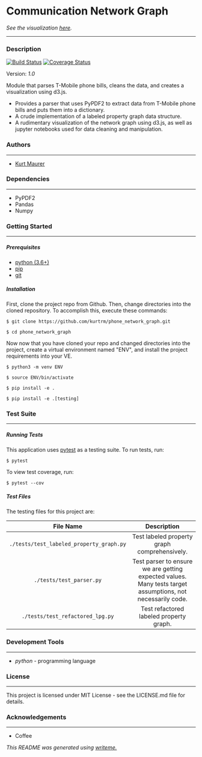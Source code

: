 # Communication Network Graph

_See the visualization [here](https://kurtrm.github.io/phone_network_graph/)._

---
### Description
[![Build Status](https://travis-ci.org/kurtrm/phone_network_graph.svg?branch=master)](https://travis-ci.org/kurtrm/phone_network_graph) [![Coverage Status](https://coveralls.io/repos/github/kurtrm/phone_network_graph/badge.svg)](https://coveralls.io/github/kurtrm/phone_network_graph)

Version: *1.0*

Module that parses T-Mobile phone bills, cleans the data, and creates a visualization using d3.js.
* Provides a parser that uses PyPDF2 to extract data from T-Mobile phone bills and puts them into a dictionary.
* A crude implementation of a labeled property graph data structure.
* A rudimentary visualization of the network graph using d3.js, as well as jupyter notebooks used for data cleaning and manipulation.

### Authors
---
* [Kurt Maurer](https://github.com/kurtrm/phone_network_graph)

### Dependencies
---
* PyPDF2
* Pandas
* Numpy

### Getting Started
---
##### *Prerequisites*
* [python (3.6+)](https://www.python.org/downloads/)
* [pip](https://pip.pypa.io/en/stable/)
* [git](https://git-scm.com/)

##### *Installation*
First, clone the project repo from Github. Then, change directories into the cloned repository. To accomplish this, execute these commands:

`$ git clone https://github.com/kurtrm/phone_network_graph.git`

`$ cd phone_network_graph`

Now now that you have cloned your repo and changed directories into the project, create a virtual environment named "ENV", and install the project requirements into your VE.

`$ python3 -m venv ENV`

`$ source ENV/bin/activate`

`$ pip install -e .`

`$ pip install -e .[testing]`

### Test Suite
---
##### *Running Tests*
This application uses [pytest](https://docs.pytest.org/en/latest/) as a testing suite. To run tests, run:

``$ pytest``

To view test coverage, run:

``$ pytest --cov``
##### *Test Files*
The testing files for this project are:

| File Name | Description |
|:---:|:---:|
| `./tests/test_labeled_property_graph.py` | Test labeled property graph comprehensively. |
| `./tests/test_parser.py` | Test parser to ensure we are getting expected values. Many tests target assumptions, not necessarily code. |
| `./tests/test_refactored_lpg.py` | Test refactored labeled property graph. |

### Development Tools
---
* *python* - programming language

### License
---
This project is licensed under MIT License - see the LICENSE.md file for details.
### Acknowledgements
---
* Coffee

*This README was generated using [writeme.](https://github.com/chelseadole/write-me)*
